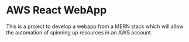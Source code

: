 # AWS React WebApp
 This is a project to develop a webapp from a MERN stack which will allow the automation of spinning up resources in an AWS account. 
